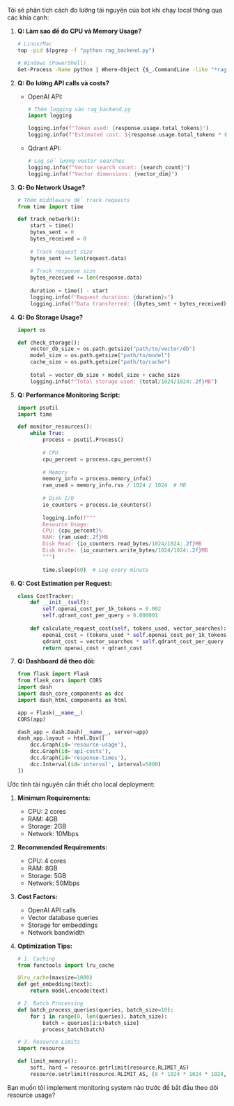 Tôi sẽ phân tích cách đo lường tài nguyên của bot khi chạy local thông qua các khía cạnh:

1. **Q: Làm sao để đo CPU và Memory Usage?**
   ```bash
   # Linux/Mac
   top -pid $(pgrep -f "python rag_backend.py")
   
   # Windows (PowerShell)
   Get-Process -Name python | Where-Object {$_.CommandLine -like "*rag_backend.py*"} | Select-Object CPU,WorkingSet,PM
   ```

2. **Q: Đo lường API calls và costs?**
   - OpenAI API:
     ```python
     # Thêm logging vào rag_backend.py
     import logging
     
     logging.info(f"Token used: {response.usage.total_tokens}")
     logging.info(f"Estimated cost: ${response.usage.total_tokens * 0.002/1000}")
     ```
   
   - Qdrant API:
     ```python
     # Log số lượng vector searches
     logging.info(f"Vector search count: {search_count}")
     logging.info(f"Vector dimensions: {vector_dim}")
     ```

3. **Q: Đo Network Usage?**
   ```python
   # Thêm middleware để track requests
   from time import time
   
   def track_network():
       start = time()
       bytes_sent = 0
       bytes_received = 0
       
       # Track request size
       bytes_sent += len(request.data)
       
       # Track response size
       bytes_received += len(response.data)
       
       duration = time() - start
       logging.info(f"Request duration: {duration}s")
       logging.info(f"Data transferred: {(bytes_sent + bytes_received)/1024:.2f}KB")
   ```

4. **Q: Đo Storage Usage?**
   ```python
   import os
   
   def check_storage():
       vector_db_size = os.path.getsize("path/to/vector/db")
       model_size = os.path.getsize("path/to/model")
       cache_size = os.path.getsize("path/to/cache")
       
       total = vector_db_size + model_size + cache_size
       logging.info(f"Total storage used: {total/1024/1024:.2f}MB")
   ```

5. **Q: Performance Monitoring Script:**
   ```python
   import psutil
   import time
   
   def monitor_resources():
       while True:
           process = psutil.Process()
           
           # CPU
           cpu_percent = process.cpu_percent()
           
           # Memory
           memory_info = process.memory_info()
           ram_used = memory_info.rss / 1024 / 1024  # MB
           
           # Disk I/O
           io_counters = process.io_counters()
           
           logging.info(f"""
           Resource Usage:
           CPU: {cpu_percent}%
           RAM: {ram_used:.2f}MB
           Disk Read: {io_counters.read_bytes/1024/1024:.2f}MB
           Disk Write: {io_counters.write_bytes/1024/1024:.2f}MB
           """)
           
           time.sleep(60)  # Log every minute
   ```

6. **Q: Cost Estimation per Request:**
   ```python
   class CostTracker:
       def __init__(self):
           self.openai_cost_per_1k_tokens = 0.002
           self.qdrant_cost_per_query = 0.000001
           
       def calculate_request_cost(self, tokens_used, vector_searches):
           openai_cost = (tokens_used * self.openai_cost_per_1k_tokens) / 1000
           qdrant_cost = vector_searches * self.qdrant_cost_per_query
           return openai_cost + qdrant_cost
   ```

7. **Q: Dashboard để theo dõi:**
   ```python
   from flask import Flask
   from flask_cors import CORS
   import dash
   import dash_core_components as dcc
   import dash_html_components as html
   
   app = Flask(__name__)
   CORS(app)
   
   dash_app = dash.Dash(__name__, server=app)
   dash_app.layout = html.Div([
       dcc.Graph(id='resource-usage'),
       dcc.Graph(id='api-costs'),
       dcc.Graph(id='response-times'),
       dcc.Interval(id='interval', interval=5000)
   ])
   ```

Ước tính tài nguyên cần thiết cho local deployment:

1. **Minimum Requirements:**
   - CPU: 2 cores
   - RAM: 4GB
   - Storage: 2GB
   - Network: 10Mbps

2. **Recommended Requirements:**
   - CPU: 4 cores
   - RAM: 8GB
   - Storage: 5GB
   - Network: 50Mbps

3. **Cost Factors:**
   - OpenAI API calls
   - Vector database queries
   - Storage for embeddings
   - Network bandwidth

4. **Optimization Tips:**
   ```python
   # 1. Caching
   from functools import lru_cache
   
   @lru_cache(maxsize=1000)
   def get_embedding(text):
       return model.encode(text)
   
   # 2. Batch Processing
   def batch_process_queries(queries, batch_size=10):
       for i in range(0, len(queries), batch_size):
           batch = queries[i:i+batch_size]
           process_batch(batch)
   
   # 3. Resource Limits
   import resource
   
   def limit_memory():
       soft, hard = resource.getrlimit(resource.RLIMIT_AS)
       resource.setrlimit(resource.RLIMIT_AS, (8 * 1024 * 1024 * 1024, hard))
   ```

Bạn muốn tôi implement monitoring system nào trước để bắt đầu theo dõi resource usage?
